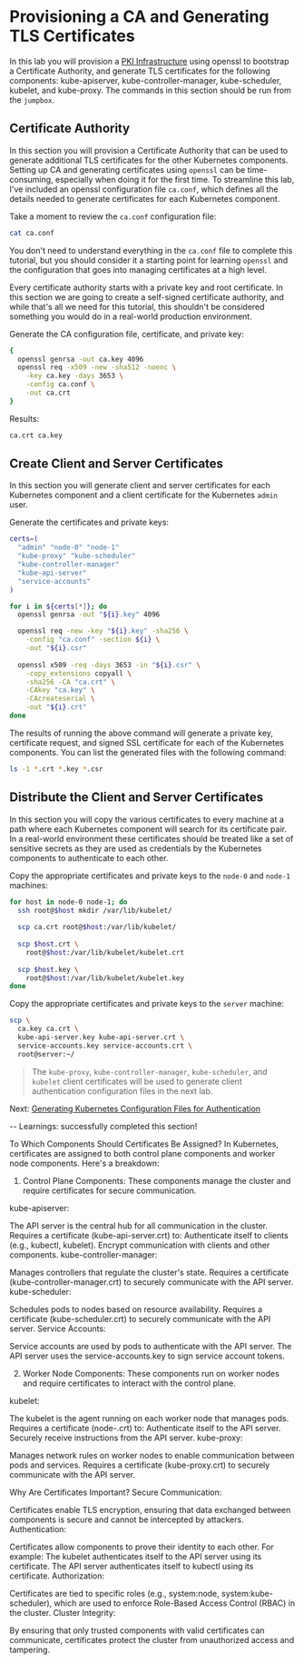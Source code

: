 # Provisioning a CA and Generating TLS Certificates

In this lab you will provision a [PKI Infrastructure](https://en.wikipedia.org/wiki/Public_key_infrastructure) using openssl to bootstrap a Certificate Authority, and generate TLS certificates for the following components: kube-apiserver, kube-controller-manager, kube-scheduler, kubelet, and kube-proxy. The commands in this section should be run from the `jumpbox`.

## Certificate Authority

In this section you will provision a Certificate Authority that can be used to generate additional TLS certificates for the other Kubernetes components. Setting up CA and generating certificates using `openssl` can be time-consuming, especially when doing it for the first time. To streamline this lab, I've included an openssl configuration file `ca.conf`, which defines all the details needed to generate certificates for each Kubernetes component. 

Take a moment to review the `ca.conf` configuration file:

```bash
cat ca.conf
```

You don't need to understand everything in the `ca.conf` file to complete this tutorial, but you should consider it a starting point for learning `openssl` and the configuration that goes into managing certificates at a high level.

Every certificate authority starts with a private key and root certificate. In this section we are going to create a self-signed certificate authority, and while that's all we need for this tutorial, this shouldn't be considered something you would do in a real-world production environment.

Generate the CA configuration file, certificate, and private key:

```bash
{
  openssl genrsa -out ca.key 4096
  openssl req -x509 -new -sha512 -noenc \
    -key ca.key -days 3653 \
    -config ca.conf \
    -out ca.crt
}
```

Results:

```txt
ca.crt ca.key
```

## Create Client and Server Certificates

In this section you will generate client and server certificates for each Kubernetes component and a client certificate for the Kubernetes `admin` user.

Generate the certificates and private keys:

```bash
certs=(
  "admin" "node-0" "node-1"
  "kube-proxy" "kube-scheduler"
  "kube-controller-manager"
  "kube-api-server"
  "service-accounts"
)
```

```bash
for i in ${certs[*]}; do
  openssl genrsa -out "${i}.key" 4096

  openssl req -new -key "${i}.key" -sha256 \
    -config "ca.conf" -section ${i} \
    -out "${i}.csr"
  
  openssl x509 -req -days 3653 -in "${i}.csr" \
    -copy_extensions copyall \
    -sha256 -CA "ca.crt" \
    -CAkey "ca.key" \
    -CAcreateserial \
    -out "${i}.crt"
done
```

The results of running the above command will generate a private key, certificate request, and signed SSL certificate for each of the Kubernetes components. You can list the generated files with the following command:

```bash
ls -1 *.crt *.key *.csr
```

## Distribute the Client and Server Certificates

In this section you will copy the various certificates to every machine at a path where each Kubernetes component will search for its certificate pair. In a real-world environment these certificates should be treated like a set of sensitive secrets as they are used as credentials by the Kubernetes components to authenticate to each other.

Copy the appropriate certificates and private keys to the `node-0` and `node-1` machines:

```bash
for host in node-0 node-1; do
  ssh root@$host mkdir /var/lib/kubelet/
  
  scp ca.crt root@$host:/var/lib/kubelet/
    
  scp $host.crt \
    root@$host:/var/lib/kubelet/kubelet.crt
    
  scp $host.key \
    root@$host:/var/lib/kubelet/kubelet.key
done
```

Copy the appropriate certificates and private keys to the `server` machine:

```bash
scp \
  ca.key ca.crt \
  kube-api-server.key kube-api-server.crt \
  service-accounts.key service-accounts.crt \
  root@server:~/
```

> The `kube-proxy`, `kube-controller-manager`, `kube-scheduler`, and `kubelet` client certificates will be used to generate client authentication configuration files in the next lab.

Next: [Generating Kubernetes Configuration Files for Authentication](05-kubernetes-configuration-files.md)


-- Learnings: successfully completed this section!



To Which Components Should Certificates Be Assigned?
In Kubernetes, certificates are assigned to both control plane components and worker node components. Here's a breakdown:

1. Control Plane Components:
These components manage the cluster and require certificates for secure communication.

kube-apiserver:

The API server is the central hub for all communication in the cluster.
Requires a certificate (kube-api-server.crt) to:
Authenticate itself to clients (e.g., kubectl, kubelet).
Encrypt communication with clients and other components.
kube-controller-manager:

Manages controllers that regulate the cluster's state.
Requires a certificate (kube-controller-manager.crt) to securely communicate with the API server.
kube-scheduler:

Schedules pods to nodes based on resource availability.
Requires a certificate (kube-scheduler.crt) to securely communicate with the API server.
Service Accounts:

Service accounts are used by pods to authenticate with the API server.
The API server uses the service-accounts.key to sign service account tokens.

2. Worker Node Components:
These components run on worker nodes and require certificates to interact with the control plane.

kubelet:

The kubelet is the agent running on each worker node that manages pods.
Requires a certificate (node-<name>.crt) to:
Authenticate itself to the API server.
Securely receive instructions from the API server.
kube-proxy:

Manages network rules on worker nodes to enable communication between pods and services.
Requires a certificate (kube-proxy.crt) to securely communicate with the API server.


Why Are Certificates Important?
Secure Communication:

Certificates enable TLS encryption, ensuring that data exchanged between components is secure and cannot be intercepted by attackers.
Authentication:

Certificates allow components to prove their identity to each other. For example:
The kubelet authenticates itself to the API server using its certificate.
The API server authenticates itself to kubectl using its certificate.
Authorization:

Certificates are tied to specific roles (e.g., system:node, system:kube-scheduler), which are used to enforce Role-Based Access Control (RBAC) in the cluster.
Cluster Integrity:

By ensuring that only trusted components with valid certificates can communicate, certificates protect the cluster from unauthorized access and tampering.